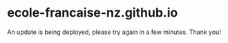 # ecole-francaise-nz.github.io

An update is being deployed, please try again in a few minutes.
Thank you!
